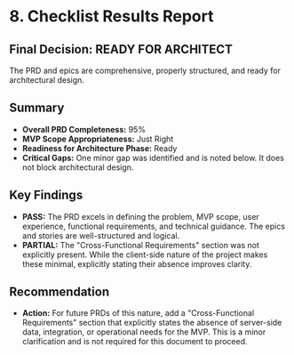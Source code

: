 # 8. Checklist Results Report

## Final Decision: READY FOR ARCHITECT

The PRD and epics are comprehensive, properly structured, and ready for architectural design.

## Summary

- **Overall PRD Completeness:** 95%
- **MVP Scope Appropriateness:** Just Right
- **Readiness for Architecture Phase:** Ready
- **Critical Gaps:** One minor gap was identified and is noted below. It does not block architectural design.

## Key Findings

- **PASS:** The PRD excels in defining the problem, MVP scope, user experience, functional requirements, and technical
  guidance. The epics and stories are well-structured and logical.
- **PARTIAL:** The "Cross-Functional Requirements" section was not explicitly present. While the client-side nature of
  the project makes these minimal, explicitly stating their absence improves clarity.

## Recommendation

- **Action:** For future PRDs of this nature, add a "Cross-Functional Requirements" section that explicitly states the
  absence of server-side data, integration, or operational needs for the MVP. This is a minor clarification and is not
  required for this document to proceed.

